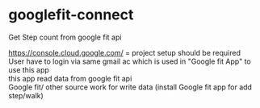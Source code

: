 # googlefit-connect
Get Step count from google fit api


https://console.cloud.google.com/ = project setup should be required<br>
User have to login via same gmail ac which is used in  "Google fit App" to use this app<br>
this app read data from google fit api<br>
Google fit/ other source work for write data (install Google fit app for add step/walk)<br>
 
